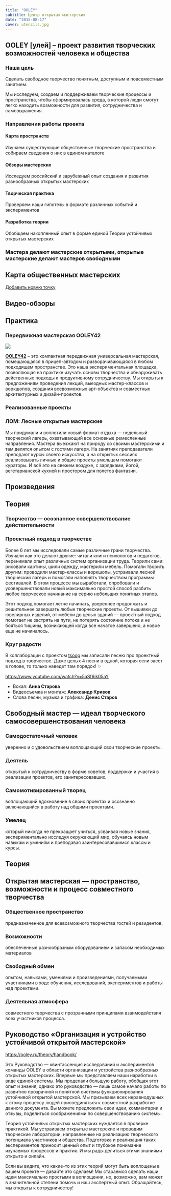 ```yaml
---
title: "OOLEY"
subtitle: Центр открытых мастерских
date: "2015-08-17"
cover: utencils.jpg
---
```


## OOLEY \[улей\] – проект развития творческих возможностей человека и общества

### Наша цель

Сделать свободное творчество понятным, доступным и повсеместным занятием.

Мы исследуем, создаем и поддерживаем творческие процессы и пространства, чтобы сформировалась среда, в которой люди смогут легко находить возможности для развития, сотрудничества и самовыражения.

### Направления работы проекта

#### Карта пространств

Изучаем существующие общественные творческие пространства и собираем сведения о них в едином каталоге

#### Обзоры мастерских

Исследуем российский и зарубежный опыт создания и развития разнообразных открытых мастерских

#### Творческая практика

Проверяем наши гипотезы в формате различных событий и экспериментов

#### Разработка теории

Обобщаем накопленный опыт в форме единой Теории устойчивых открытых мастерских

### Мастера делают мастерские открытыми, открытые мастерские делают мастеров свободными

## Карта общественных мастерских

[Добавить новую точку](https://airtable.com/shrNRxukLifF40tf3)

## Видео-обзоры

## Практика

### Передвижная мастерская OOLEY42

![](/images/build/zdaniya-02.png)

[**OOLEY42**](http://ooley.ru/ooley42/) – это компактная передвижная универсальная мастерская, помещающаяся в прицеп-автодом и разворачивающаяся в любом подходящем пространстве. Это наша экспериментальная площадка, позволяющая на практике изучать основы творчества и обнаруживать действенные подходы к продуктивному сотрудничеству. Мы открыты к предложениям проведения лекций, выездных мастер-классов и воркшопов, создания всевозможных арт-объектов и совместных архитектурных и дизайн-проектов.

### Реализованные проекты

### ЛОМ: Лесные открытые мастерские

Мы придумали и воплотили новый формат отдыха — недельный творческий лагерь, охватывающий все основные ремесленные направления. Мастера выезжают на природу со своими мастерскими и там делятся опытом с гостями лагеря. На занятиях преподаватели преподают курсы своего искусства, а на открытых сессиях реализовывать личные и общие проекты умельцам помогают  кураторы. И всё это на свежем воздухе, с зарядками, йогой, вегетарианской кухней и простором для полетов фантазии.

## Произведения

## Теория

### Творчество — осознанное совершенствование действительности

### Проектный подход в творчестве

Более 6 лет мы исследовали самые различные грани творчества. Изучали как это делают другие: читали книги психологов и педагогов, перенимали опыт различных систем организации труда. Творили сами: рисовали картины, шили одежду, мастерили мебель. Помогали творить другим: проводили мастер-классы и воркшопы, устраивали лесной творческий лагерь и помогали наполнять творчеством программы фестивалей. В этом процессе мы выработали, опробовали и усовершенствовали новый максимально простой способ разбить любое творческое начинание на серию небольших понятных этапов.

Этот подход помогает легче начинать, увереннее продолжать и решительнее завершать любые творческие проекты. От вышивки до ювелирных изделий, от мебели до целых зданий — проектный подход помогает не застрять на пути, не потерять состояние потока и не бояться тишины, возникающей когда все начатое завершено, а новое еще не начиналось.

### Круг радости

В коллаборации с проектом [tsoop](http://www.tsoop.ru) мы записали песню про проектный подход в творчестве. Даже целых 4 песни в одной, которая если заест в голове, то только наведет там порядок! ✨

https://www.youtube.com/watch?v=5aSf6ik05aY

- Вокал: **Анна Старова**
- Видеосъемка и монтаж: **Александр Кривов**
- Слова песни, музыка и графика: **Денис Старов**

## Свободный мастер — идеал творческого самосовершенствования человека

### Самодостаточный человек

уверенно и с удовольствием воплощающий свои творческие проекты.

### Деятель

открытый к сотрудничеству в форме советов, поддержки и участия в реализации проектов, его заинтересовавших.

### Самомотивированный творец

воплощающий вдохновение в своих проектах и осознанно включающийся в работу над общими проектами.

### Умелец

который никогда не прекращает учиться, усваивая новые знания, экспериментально исследуя окружающий мир, обучаясь новым навыкам и умениям и преподавая заинтересовавшимся классы и курсы.

## Теория

## Открытая мастерская — пространство, возможности и процесс совместного творчества

### Общественное пространство

предназначенное для всевозможного творчества гостей и резидентов.

### Возможности

обеспеченные разнообразным оборудованием и запасом необходимых материалов

### Свободный обмен

опытом, навыками, умениями и произведениями, получаемыми участниками в ходе обучения, исследований, экспериментов и работы над проектами.

### Деятельная атмосфера

совместного творчества с прозрачными принципами взаимодействия всех участников процесса.

## Руководство «Организация и устройство устойчивой открытой мастерской»

https://ooley.ru/theory/handbook/

Это Руководство — квинтэссенция исследований и экспериментов команды OOLEY в области организации и устройства разнообразных открытых мастерских. Впервые мы представляем наши наработки в виде единой системы. Мы проделали большую работу, обобщая этот опыт и знания, однако это руководство — лишь самое начало работы по развитию прозрачной и понятной системы функционирования устойчивой открытой мастерской. Мы призываем всех неравнодушных к этому процессу людей присоединяться к совместной разработке данного документа. Вы можете предложить свои идеи, комментарии и отзывы, поделиться соображениями по совершенствованию системы.

Теория устойчивых открытых мастерских нуждается в проверке практикой. Мы устраиваем открытые мастерские и проводим творческие лаборатории, направленные на реализацию творческого потенциала участников и общества. Подготовка и реализация таких экспериментов приносит ценный опыт и глубокое понимание изучаемых процессов и практик. И мы рады делиться этими знаниями открыто и онлайн.

Если вы видите, что какие-то из этих теорий могут быть воплощены в вашем проекте — давайте это сделаем! Мы стараемся сделать наши идем максимально простыми в воплощении, но, возможно, вам может в значительной степени помочь и наш экспертный опыт. Обращайтесь, мы открыты к сотрудничеству!
